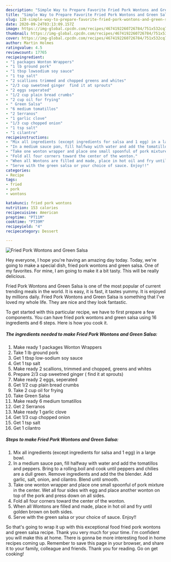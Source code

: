```yaml
---
description: "Simple Way to Prepare Favorite Fried Pork Wontons and Green Salsa"
title: "Simple Way to Prepare Favorite Fried Pork Wontons and Green Salsa"
slug: 128-simple-way-to-prepare-favorite-fried-pork-wontons-and-green-salsa
date: 2020-09-24T03:13:09.157Z
image: https://img-global.cpcdn.com/recipes/4674192260726784/751x532cq70/fried-pork-wontons-and-green-salsa-recipe-main-photo.jpg
thumbnail: https://img-global.cpcdn.com/recipes/4674192260726784/751x532cq70/fried-pork-wontons-and-green-salsa-recipe-main-photo.jpg
cover: https://img-global.cpcdn.com/recipes/4674192260726784/751x532cq70/fried-pork-wontons-and-green-salsa-recipe-main-photo.jpg
author: Martin Holmes
ratingvalue: 4.5
reviewcount: 17765
recipeingredient:
- "1 packages Wonton Wrappers"
- "1 lb ground pork"
- "1 tbsp lowsodium soy sauce"
- "1 tsp salt"
- "2 scallions trimmed and chopped greens and whites"
- "2/3 cup sweetned ginger  find it at sprouts"
- "2 eggs seperated"
- "1/2 cup plain bread crumbs"
- "2 cup oil for frying"
- " Green Salsa"
- "6 medium tomatillos"
- "2 Serranos"
- "1 garlic clove"
- "1/3 cup chopped onion"
- "1 tsp salt"
- "1 cilantro"
recipeinstructions:
- "Mix all ingredients (except ingredients for salsa and 1 egg) in a large bowl."
- "In a medium sauce pan, fill halfway with water and add the tomatillos and peppers. Bring to a rolling.boil and cook until peppers and chilies are a dull green. Remove ingredients and add the the blender. Add garlic, salt, onion, and cilantro. Blend until smooth."
- "Take one wonton wrapper and place one small spoonful of pork mixture in the center. Wet all four sides with egg and place another wonton on top of the pork and press down on all sides."
- "Fold all four corners toward the center of the wonton."
- "When all Wontons are filled and made, place in hot oil and fry until golden brown on both sides."
- "Serve with the green salsa or your choice of sauce. Enjoy!!"
categories:
- Recipe
tags:
- fried
- pork
- wontons

katakunci: fried pork wontons 
nutrition: 153 calories
recipecuisine: American
preptime: "PT11M"
cooktime: "PT39M"
recipeyield: "4"
recipecategory: Dessert

---
```



![Fried Pork Wontons and Green Salsa](https://img-global.cpcdn.com/recipes/4674192260726784/751x532cq70/fried-pork-wontons-and-green-salsa-recipe-main-photo.jpg)

Hey everyone, I hope you're having an amazing day today. Today, we're going to make a special dish, fried pork wontons and green salsa. One of my favorites. For mine, I am going to make it a bit tasty. This will be really delicious.



Fried Pork Wontons and Green Salsa is one of the most popular of current trending meals in the world. It is easy, it is fast, it tastes yummy. It is enjoyed by millions daily. Fried Pork Wontons and Green Salsa is something that I've loved my whole life. They are nice and they look fantastic.


To get started with this particular recipe, we have to first prepare a few components. You can have fried pork wontons and green salsa using 16 ingredients and 6 steps. Here is how you cook it.

<!--inarticleads1-->

##### The ingredients needed to make Fried Pork Wontons and Green Salsa:

1. Make ready 1 packages Wonton Wrappers
1. Take 1 lb ground pork
1. Get 1 tbsp low-sodium soy sauce
1. Get 1 tsp salt
1. Make ready 2 scallions, trimmed and chopped, greens and whites
1. Prepare 2/3 cup sweetned ginger ( find it at sprouts)
1. Make ready 2 eggs, seperated
1. Get 1/2 cup plain bread crumbs
1. Take 2 cup oil for frying
1. Take  Green Salsa
1. Make ready 6 medium tomatillos
1. Get 2 Serranos
1. Make ready 1 garlic clove
1. Get 1/3 cup chopped onion
1. Get 1 tsp salt
1. Get 1 cilantro




<!--inarticleads2-->

##### Steps to make Fried Pork Wontons and Green Salsa:

1. Mix all ingredients (except ingredients for salsa and 1 egg) in a large bowl.
1. In a medium sauce pan, fill halfway with water and add the tomatillos and peppers. Bring to a rolling.boil and cook until peppers and chilies are a dull green. Remove ingredients and add the the blender. Add garlic, salt, onion, and cilantro. Blend until smooth.
1. Take one wonton wrapper and place one small spoonful of pork mixture in the center. Wet all four sides with egg and place another wonton on top of the pork and press down on all sides.
1. Fold all four corners toward the center of the wonton.
1. When all Wontons are filled and made, place in hot oil and fry until golden brown on both sides.
1. Serve with the green salsa or your choice of sauce. Enjoy!!




So that's going to wrap it up with this exceptional food fried pork wontons and green salsa recipe. Thank you very much for your time. I'm confident you will make this at home. There is gonna be more interesting food in home recipes coming up. Remember to save this page in your browser, and share it to your family, colleague and friends. Thank you for reading. Go on get cooking!
